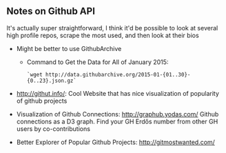 ## Notes on Github API

It's actually super straightforward, I think it'd be possible to look at several high profile repos, scrape the most used, and then look at their bios

* Might be better to use GithubArchive

	* Command to Get the Data for All of January 2015: 
	      
          `wget http://data.githubarchive.org/2015-01-{01..30}-{0..23}.json.gz`

* http://githut.info/: Cool Website that has nice visualization of popularity of github projects


* Visualization of Github Connections: http://graphub.yodas.com/ Github connections as a D3 graph. Find your GH Erdős number from other GH users by co-contributions


* Better Explorer of Popular Github Projects: http://gitmostwanted.com/